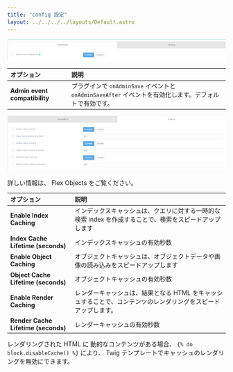 ```yaml
---
title: "config 設定"
layout: ../../../../layouts/Default.astro
---
```


![Compatibility Tab](accounts-configuration1.png)

| オプション | 説明 |
| :----- | :----- |
| **Admin event compatibility** | プラグインで `onAdminSave` イベントと `onAdminSaveAfter` イベントを有効化します。デフォルトで有効です。 |

![Caching Tab](accounts-configuration2.png)

詳しい情報は、 Flex Objects をご覧ください。

| オプション | 説明 |
| :----- | :----- |
| **Enable Index Caching** | インデックスキャッシュは、クエリに対する一時的な検索 index を作成することで、検索をスピードアップします |
| **Index Cache Lifetime (seconds)** | インデックスキャッシュの有効秒数 |
| **Enable Object Caching** | オブジェクトキャッシュは、オブジェクトデータや画像の読み込みをスピードアップします |
| **Object Cache Lifetime (seconds)** | オブジェクトキャッシュの有効秒数 |
| **Enable Render Caching** | レンダーキャッシュは、結果となる HTML をキャッシュすることで、コンテンツのレンダリングをスピードアップします。 |
| **Render Cache Lifetime (seconds)** | レンダーキャッシュの有効秒数 |

レンダリングされた HTML に 動的なコンテンツがある場合、 `{% do block.disableCache() %}` により、 Twig テンプレートでキャッシュのレンダリングを無効にできます。

